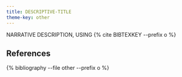 ```yaml
---
title: DESCRIPTIVE-TITLE
theme-key: other
---
```



NARRATIVE DESCRIPTION, USING {% cite BIBTEXKEY --prefix o %}

References
----------

{% bibliography --file other --prefix o %}

